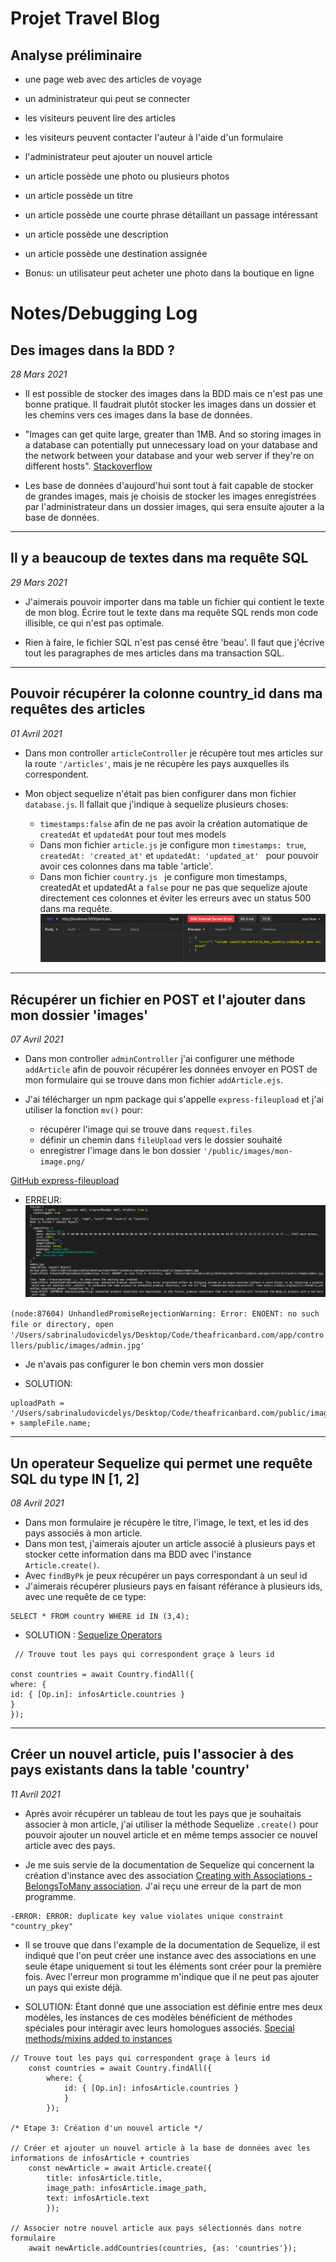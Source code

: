# Projet Travel Blog 

## Analyse préliminaire 

- une page web avec des articles de voyage 
- un administrateur qui peut se connecter 
- les visiteurs peuvent lire des articles 
- les visiteurs peuvent contacter l'auteur à l'aide d'un formulaire 
- l'administrateur peut ajouter un nouvel article
- un article possède une photo ou plusieurs photos
- un article possède un titre 
- un article possède une courte phrase détaillant un passage intéressant
- un article possède une description 
- un article possède une destination assignée 

- Bonus: un utilisateur peut acheter une photo dans la boutique en ligne


# Notes/Debugging Log

## Des images dans la BDD ?

_28 Mars 2021_

- Il est possible de stocker des images dans la BDD mais ce n'est pas une bonne pratique. 
Il faudrait plutôt stocker les images dans un dossier et les chemins vers ces images dans la base de données. 

- "Images can get quite large, greater than 1MB. And so storing images in a database can potentially put unnecessary load on your database and the network between your database and your web server if they're on different hosts".
[Stackoverflow](https://stackoverflow.com/questions/6472233/can-i-store-images-in-mysql)

- Les base de données d'aujourd'hui sont tout à fait capable de stocker de grandes images, mais je choisis de stocker les images enregistrées par l'administrateur dans un dossier images, qui sera ensuite ajouter a la base de données. 

-------

## Il y a beaucoup de textes dans ma requête SQL

_29 Mars 2021_

- J'aimerais pouvoir importer dans ma table un fichier qui contient le texte de mon blog. Écrire tout le texte dans ma requête SQL rends mon code illisible, ce qui n'est pas optimale. 

- Rien à faire, le fichier SQL n'est pas censé être 'beau'. Il faut que j'écrive tout les paragraphes de mes articles dans ma transaction SQL.

-------

## Pouvoir récupérer la colonne country_id dans ma requêtes des articles

_01 Avril 2021_

- Dans mon controller ```articleController``` je récupère tout mes articles sur la route ```'/articles'```, mais je ne récupère les pays auxquelles ils correspondent. 

- Mon object sequelize n'était pas bien configurer dans mon fichier ```database.js```. Il fallait que j'indique à sequelize plusieurs choses: 
    - ```timestamps:false``` afin de ne pas avoir la création automatique de ```createdAt``` et ```updatedAt``` pour tout mes models
    - Dans mon fichier ```article.js``` je configure mon  ```timestamps: true```, ```createdAt: 'created_at'```  et ```updatedAt: 'updated_at' ``` pour pouvoir avoir ces colonnes dans ma table 'article'. 
    - Dans mon fichier ```country.js ``` je configure mon timestamps, createdAt et updatedAt a ```false``` pour ne pas que sequelize ajoute directement ces colonnes et éviter les erreurs avec un status 500 dans ma requête.  
    ![Erreur 500 Sequelize](images/erreur500_sequelize.png)
    
-------

## Récupérer un fichier en POST et l'ajouter dans mon dossier 'images'

_07 Avril 2021_

- Dans mon controller ```adminController``` j'ai configurer une méthode ```addArticle``` afin de pouvoir récupérer les données envoyer en POST de mon formulaire qui se trouve dans mon fichier ```addArticle.ejs```. 

- J'ai télécharger un npm package qui s'appelle ```express-fileupload``` et j'ai utiliser la fonction ```mv()``` pour: 
    - récupérer l'image qui se trouve dans ```request.files```
    - définir un chemin dans ```fileUpload``` vers le dossier souhaité 
    - enregistrer l'image dans le bon dossier ```'/public/images/mon-image.png/```

[GitHub express-fileupload](https://github.com/richardgirges/express-fileupload/tree/master/example#basic-file-upload)

- ERREUR: 
![Erreur](images/erreur-fileupload1.png)

```(node:87604) UnhandledPromiseRejectionWarning: Error: ENOENT: no such file or directory, open '/Users/sabrinaludovicdelys/Desktop/Code/theafricanbard.com/app/controllers/public/images/admin.jpg'```

- Je n'avais pas configurer le bon chemin vers mon dossier 

- SOLUTION: 

```
uploadPath = '/Users/sabrinaludovicdelys/Desktop/Code/theafricanbard.com/public/images/' + sampleFile.name;
```

-------

## Un operateur Sequelize qui permet une requête SQL du type IN [1, 2]

_08 Avril 2021_

- Dans mon formulaire je récupère le titre, l'image, le text, et les id des pays associés à mon article. 
- Dans mon test, j'aimerais ajouter un article associé à plusieurs pays et stocker cette information dans ma BDD avec l'instance ```Article.create()```.
- Avec ```findByPk``` je peux récupérer un pays correspondant à un seul id
- J'aimerais récupérer plusieurs pays en faisant référance à plusieurs ids, avec une requête de ce type: 
```
SELECT * FROM country WHERE id IN (3,4);
```

- SOLUTION : [Sequelize Operators](https://sequelize.org/master/manual/model-querying-basics.html#operators)

```
 // Trouve tout les pays qui correspondent graçe à leurs id 

const countries = await Country.findAll({
where: {
id: { [Op.in]: infosArticle.countries }
}
});
```
-------

## Créer un nouvel article, puis l'associer à des pays existants dans la table 'country'

_11 Avril 2021_

- Après avoir récupérer un tableau de tout les pays que je souhaitais associer à mon article, j'ai utiliser la méthode Sequelize ```.create()``` pour pouvoir ajouter un nouvel article et en même temps associer ce nouvel article avec des pays. 

- Je me suis servie de la documentation de Sequelize qui concernent la création d'instance avec des association [Creating with Associations - BelongsToMany association](https://sequelize.org/master/manual/creating-with-associations.html). J'ai reçu une erreur de la part de mon programme. 

```
-ERROR: ERROR: duplicate key value violates unique constraint "country_pkey"
```

- Il se trouve que dans l'example de la documentation de Sequelize, il est indiqué que l'on peut créer une instance avec des associations en une seule étape uniquement si tout les éléments sont créer pour la première fois. Avec l'erreur mon programme m'indique que il ne peut pas ajouter un pays qui existe déjà. 

- SOLUTION: Étant donné que une association est définie entre mes deux modèles, les instances de ces modèles bénéficient de méthodes spéciales pour intéragir avec leurs homologues associés. [Special methods/mixins added to instances](https://sequelize.org/master/manual/assocs.html#special-methods-mixins-added-to-instances)

```
// Trouve tout les pays qui correspondent graçe à leurs id 
    const countries = await Country.findAll({
        where: {
            id: { [Op.in]: infosArticle.countries }
            }
        });

/* Etape 3: Création d'un nouvel article */

// Créer et ajouter un nouvel article à la base de données avec les informations de infosArticle + countries  
    const newArticle = await Article.create({
        title: infosArticle.title,
        image_path: infosArticle.image_path,
        text: infosArticle.text
        });

// Associer notre nouvel article aux pays sélectionnés dans notre formulaire
    await newArticle.addCountries(countries, {as: 'countries'});
```



